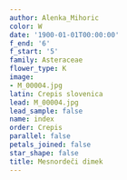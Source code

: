 ```yaml
---
author: Alenka_Mihoric
color: W
date: '1900-01-01T00:00:00'
f_end: '6'
f_start: '5'
family: Asteraceae
flower_type: K
image:
- M_00004.jpg
latin: Crepis slovenica
lead: M_00004.jpg
lead_sample: false
name: index
order: Crepis
parallel: false
petals_joined: false
star_shape: false
title: Mesnordeči dimek
---
```


